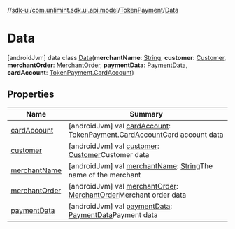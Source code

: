 //[sdk-ui](../../../../index.md)/[com.unlimint.sdk.ui.api.model](../../index.md)/[TokenPayment](../index.md)/[Data](index.md)



# Data  
 [androidJvm] data class [Data](index.md)(**merchantName**: [String](https://kotlinlang.org/api/latest/jvm/stdlib/kotlin/-string/index.html), **customer**: [Customer](../../../com.unlimint.sdk.ui.api.model.info/-customer/index.md), **merchantOrder**: [MerchantOrder](../../../com.unlimint.sdk.ui.api.model.info/-merchant-order/index.md), **paymentData**: [PaymentData](../../../com.unlimint.sdk.ui.api.model.payment/-payment-data/index.md), **cardAccount**: [TokenPayment.CardAccount](../-card-account/index.md))   


## Properties  
  
|  Name |  Summary | 
|---|---|
| <a name="com.unlimint.sdk.ui.api.model/TokenPayment.Data/cardAccount/#/PointingToDeclaration/"></a>[cardAccount](card-account.md)| <a name="com.unlimint.sdk.ui.api.model/TokenPayment.Data/cardAccount/#/PointingToDeclaration/"></a> [androidJvm] val [cardAccount](card-account.md): [TokenPayment.CardAccount](../-card-account/index.md)Card account data   <br>|
| <a name="com.unlimint.sdk.ui.api.model/TokenPayment.Data/customer/#/PointingToDeclaration/"></a>[customer](customer.md)| <a name="com.unlimint.sdk.ui.api.model/TokenPayment.Data/customer/#/PointingToDeclaration/"></a> [androidJvm] val [customer](customer.md): [Customer](../../../com.unlimint.sdk.ui.api.model.info/-customer/index.md)Customer data   <br>|
| <a name="com.unlimint.sdk.ui.api.model/TokenPayment.Data/merchantName/#/PointingToDeclaration/"></a>[merchantName](merchant-name.md)| <a name="com.unlimint.sdk.ui.api.model/TokenPayment.Data/merchantName/#/PointingToDeclaration/"></a> [androidJvm] val [merchantName](merchant-name.md): [String](https://kotlinlang.org/api/latest/jvm/stdlib/kotlin/-string/index.html)The name of the merchant   <br>|
| <a name="com.unlimint.sdk.ui.api.model/TokenPayment.Data/merchantOrder/#/PointingToDeclaration/"></a>[merchantOrder](merchant-order.md)| <a name="com.unlimint.sdk.ui.api.model/TokenPayment.Data/merchantOrder/#/PointingToDeclaration/"></a> [androidJvm] val [merchantOrder](merchant-order.md): [MerchantOrder](../../../com.unlimint.sdk.ui.api.model.info/-merchant-order/index.md)Merchant order data   <br>|
| <a name="com.unlimint.sdk.ui.api.model/TokenPayment.Data/paymentData/#/PointingToDeclaration/"></a>[paymentData](payment-data.md)| <a name="com.unlimint.sdk.ui.api.model/TokenPayment.Data/paymentData/#/PointingToDeclaration/"></a> [androidJvm] val [paymentData](payment-data.md): [PaymentData](../../../com.unlimint.sdk.ui.api.model.payment/-payment-data/index.md)Payment data   <br>|

